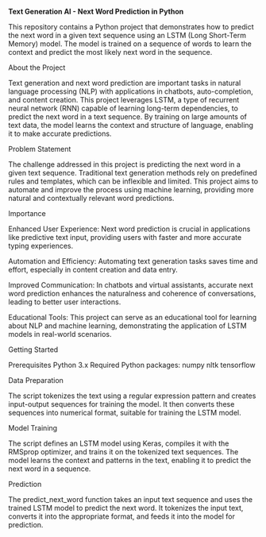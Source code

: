 **Text Generation AI - Next Word Prediction in Python**

This repository contains a Python project that demonstrates how to predict the next word in a given text sequence using an LSTM (Long Short-Term Memory) model. The model is trained on a sequence of words to learn the context and predict the most likely next word in the sequence.

About the Project

Text generation and next word prediction are important tasks in natural language processing (NLP) with applications in chatbots, auto-completion, and content creation. This project leverages LSTM, a type of recurrent neural network (RNN) capable of learning long-term dependencies, to predict the next word in a text sequence. By training on large amounts of text data, the model learns the context and structure of language, enabling it to make accurate predictions.

Problem Statement

The challenge addressed in this project is predicting the next word in a given text sequence. Traditional text generation methods rely on predefined rules and templates, which can be inflexible and limited. This project aims to automate and improve the process using machine learning, providing more natural and contextually relevant word predictions.

Importance

Enhanced User Experience: Next word prediction is crucial in applications like predictive text input, providing users with faster and more accurate typing experiences.

Automation and Efficiency: Automating text generation tasks saves time and effort, especially in content creation and data entry.

Improved Communication: In chatbots and virtual assistants, accurate next word prediction enhances the naturalness and coherence of conversations, leading to better user interactions.

Educational Tools: This project can serve as an educational tool for learning about NLP and machine learning, demonstrating the application of LSTM models in real-world scenarios.

Getting Started

Prerequisites
Python 3.x
Required Python packages:
numpy
nltk
tensorflow



Data Preparation

The script tokenizes the text using a regular expression pattern and creates input-output sequences for training the model. It then converts these sequences into numerical format, suitable for training the LSTM model.

Model Training

The script defines an LSTM model using Keras, compiles it with the RMSprop optimizer, and trains it on the tokenized text sequences. The model learns the context and patterns in the text, enabling it to predict the next word in a sequence.

Prediction

The predict_next_word function takes an input text sequence and uses the trained LSTM model to predict the next word. It tokenizes the input text, converts it into the appropriate format, and feeds it into the model for prediction.
